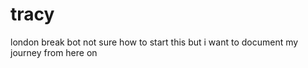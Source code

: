 # tracy
london break bot
not sure how to start this but i want to document my journey from here on


